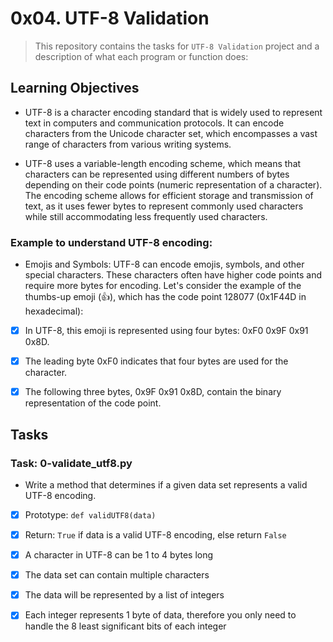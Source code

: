 # 0x04. UTF-8 Validation

> This repository contains the tasks for `UTF-8 Validation` project and a description of what each program or function does:


## Learning Objectives

* UTF-8 is a character encoding standard that is widely used to represent text in computers and communication protocols. It can encode characters from the Unicode character set, which encompasses a vast range of characters from various writing systems.

* UTF-8 uses a variable-length encoding scheme, which means that characters can be represented using different numbers of bytes depending on their code points (numeric representation of a character). The encoding scheme allows for efficient storage and transmission of text, as it uses fewer bytes to represent commonly used characters while still accommodating less frequently used characters.

### Example to understand UTF-8 encoding:

* Emojis and Symbols:
UTF-8 can encode emojis, symbols, and other special characters. These characters often have higher code points and require more bytes for encoding. Let's consider the example of the thumbs-up emoji (👍), which has the code point 128077 (0x1F44D in hexadecimal):

- [x] In UTF-8, this emoji is represented using four bytes: 0xF0 0x9F 0x91 0x8D.
- [x] The leading byte 0xF0 indicates that four bytes are used for the character.
- [x] The following three bytes, 0x9F 0x91 0x8D, contain the binary representation of the code point.


## Tasks

### Task: 0-validate_utf8.py

* Write a method that determines if a given data set represents a valid UTF-8 encoding.

- [x] Prototype: `def validUTF8(data)`
- [x] Return: `True` if data is a valid UTF-8 encoding, else return `False`
- [x] A character in UTF-8 can be 1 to 4 bytes long
- [x] The data set can contain multiple characters
- [x] The data will be represented by a list of integers
- [x] Each integer represents 1 byte of data, therefore you only need to handle the 8 least significant bits of each integer



